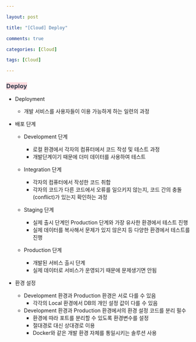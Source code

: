 ```yaml
---

layout: post

title: "[Cloud] Deploy"

comments: true

categories: [Cloud]

tags: [Cloud]

---
```


### <span style='color: #2D3748; background-color: #ffdce0'>Deploy</span>

- Deployment
  
  - 개발 서비스를 사용자들이 이용 가능하게 하는 일련의 과정
  
- 배포 단계

  - Development 단계
    - 로컬 환경에서 각자의 컴퓨터에서 코드 작성 및 테스트 과정
    - 개발단계이기 때문에 더미 데이터를 사용하여 테스트
    
  - Integration 단계
    - 각자의 컴퓨터에서 작성한 코드 취합
    - 각자의 코드가 다른 코드에서 오류를 일으키지 않는지, 코드 간의 충돌(conflict)가 있는지 확인하는 과정
    
  - Staging 단계
    - 실제 출시 단계인 Production 단계와 가장 유사한 환경에서 테스트 진행
    - 실제 데이터를 복사해서 문제가 있지 않은지 등 다양한 환경에서 테스트를 진행
    
  - Production 단계
    - 개발된 서비스 출시 단계
    - 실제 데이터로 서비스가 운영되기 때문에 문제생기면 안됨
  
- 환경 설정

  - Development 환경과 Production 환경은 서로 다를 수 있음
    - 각각의 Local 환경에서 DB의 개인 설정 값이 다를 수 있음
  - Development 환경과 Production 환경에서의 환경 설정 코드를 분리 필수
    - 환경에 따라 포트를 분리할 수 있도록 환경변수를 설정
    - 절대경로 대신 상대경로 이용
    - Docker와 같은 개발 환경 자체를 통일시키는 솔루션 사용